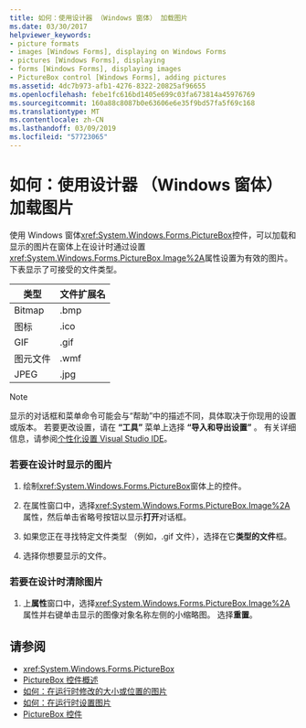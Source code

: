 ```yaml
---
title: 如何：使用设计器 （Windows 窗体） 加载图片
ms.date: 03/30/2017
helpviewer_keywords:
- picture formats
- images [Windows Forms], displaying on Windows Forms
- pictures [Windows Forms], displaying
- forms [Windows Forms], displaying images
- PictureBox control [Windows Forms], adding pictures
ms.assetid: 4dc7b973-afb1-4276-8322-20825af96655
ms.openlocfilehash: febe1fc616bd1405e699c03fa673814a45976769
ms.sourcegitcommit: 160a88c8087b0e63606e6e35f9bd57fa5f69c168
ms.translationtype: MT
ms.contentlocale: zh-CN
ms.lasthandoff: 03/09/2019
ms.locfileid: "57723065"
---
```

# <a name="how-to-load-a-picture-using-the-designer-windows-forms"></a>如何：使用设计器 （Windows 窗体） 加载图片
使用 Windows 窗体<xref:System.Windows.Forms.PictureBox>控件，可以加载和显示的图片在窗体上在设计时通过设置<xref:System.Windows.Forms.PictureBox.Image%2A>属性设置为有效的图片。 下表显示了可接受的文件类型。  
  
|类型|文件扩展名|  
|----------|-------------------------|  
|Bitmap|.bmp|  
|图标|.ico|  
|GIF|.gif|  
|图元文件|.wmf|  
|JPEG|.jpg|  
  
> [!NOTE]
>  显示的对话框和菜单命令可能会与“帮助”中的描述不同，具体取决于你现用的设置或版本。 若要更改设置，请在 **“工具”** 菜单上选择 **“导入和导出设置”** 。 有关详细信息，请参阅[个性化设置 Visual Studio IDE](/visualstudio/ide/personalizing-the-visual-studio-ide)。  
  
### <a name="to-display-a-picture-at-design-time"></a>若要在设计时显示的图片  
  
1.  绘制<xref:System.Windows.Forms.PictureBox>窗体上的控件。  
  
2.  在属性窗口中，选择<xref:System.Windows.Forms.PictureBox.Image%2A>属性，然后单击省略号按钮以显示**打开**对话框。  
  
3.  如果您正在寻找特定文件类型 （例如，.gif 文件），选择在它**类型的文件**框。  
  
4.  选择你想要显示的文件。  
  
### <a name="to-clear-the-picture-at-design-time"></a>若要在设计时清除图片  
  
1.  上**属性**窗口中，选择<xref:System.Windows.Forms.PictureBox.Image%2A>属性并右键单击显示的图像对象名称左侧的小缩略图。 选择**重置**。  
  
## <a name="see-also"></a>请参阅
- <xref:System.Windows.Forms.PictureBox>
- [PictureBox 控件概述](picturebox-control-overview-windows-forms.md)
- [如何：在运行时修改的大小或位置的图片](how-to-modify-the-size-or-placement-of-a-picture-at-run-time-windows-forms.md)
- [如何：在运行时设置图片](how-to-set-pictures-at-run-time-windows-forms.md)
- [PictureBox 控件](picturebox-control-windows-forms.md)
